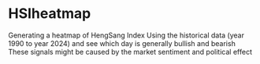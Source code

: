 # HSIheatmap
Generating a heatmap of HengSang Index
Using the historical data (year 1990 to year 2024) and see which day is generally bullish and bearish
These signals might be caused by the market sentiment and political effect
